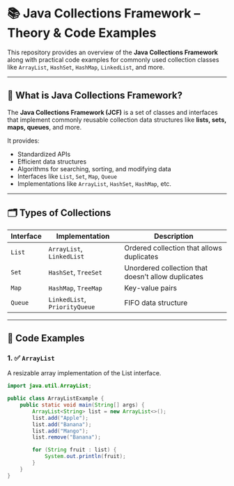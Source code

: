 # 📚 Java Collections Framework – Theory & Code Examples

This repository provides an overview of the **Java Collections Framework** along with practical code examples for commonly used collection classes like `ArrayList`, `HashSet`, `HashMap`, `LinkedList`, and more.

---

## 🧠 What is Java Collections Framework?

The **Java Collections Framework (JCF)** is a set of classes and interfaces that implement commonly reusable collection data structures like **lists, sets, maps, queues**, and more.

It provides:
- Standardized APIs
- Efficient data structures
- Algorithms for searching, sorting, and modifying data
- Interfaces like `List`, `Set`, `Map`, `Queue`
- Implementations like `ArrayList`, `HashSet`, `HashMap`, etc.

---

## 🗂️ Types of Collections

| Interface | Implementation | Description |
|----------|----------------|-------------|
| `List`   | `ArrayList`, `LinkedList` | Ordered collection that allows duplicates |
| `Set`    | `HashSet`, `TreeSet` | Unordered collection that doesn’t allow duplicates |
| `Map`    | `HashMap`, `TreeMap` | Key-value pairs |
| `Queue`  | `LinkedList`, `PriorityQueue` | FIFO data structure |

---

## 📘 Code Examples

### 1. ✅ `ArrayList`
A resizable array implementation of the List interface.

```java
import java.util.ArrayList;

public class ArrayListExample {
    public static void main(String[] args) {
        ArrayList<String> list = new ArrayList<>();
        list.add("Apple");
        list.add("Banana");
        list.add("Mango");
        list.remove("Banana");

        for (String fruit : list) {
            System.out.println(fruit);
        }
    }
}

